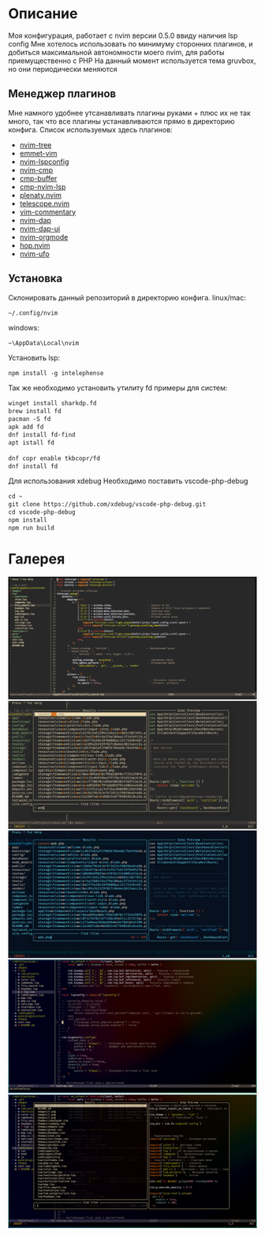 # Описание
Моя конфигурация, работает с nvim версии 0.5.0 ввиду наличия lsp config
Мне хотелось использовать по минимуму сторонних плагинов, и добиться максимальной автономности моего nvim, для работы приемущественно с PHP
На данный момент используется тема gruvbox, но они периодически меняются

## Менеджер плагинов
Мне намного удобнее утсанавливать плагины руками + плюс их не так много, так что все плагины устанавливаются прямо в директорию конфига. Список используемых здесь плагинов:
- [nvim-tree](https://github.com/nvim-tree/nvim-tree.lua)
- [emmet-vim](https://github.com/mattn/emmet-vim)
- [nvim-lspconfig](https://github.com/neovim/nvim-lspconfig)
- [nvim-cmp](https://github.com/hrsh7th/nvim-cmp)
- [cmp-buffer](https://github.com/hrsh7th/cmp-buffer.git)
- [cmp-nvim-lsp](https://github.com/hrsh7th/cmp-nvim-lsp)
- [plenaty.nvim](https://github.com/nvim-lua/plenary.nvim)
- [telescope.nvim](https://github.com/nvim-telescope/telescope.nvim)
- [vim-commentary](https://github.com/tpope/vim-commentary)
- [nvim-dap](https://github.com/mfussenegger/nvim-dap)
- [nvim-dap-ui](https://github.com/rcarriga/nvim-dap-ui.git)
- [nvim-orgmode](https://github.com/nvim-orgmode/orgmode)
- [hop.nvim](https://github.com/hadronized/hop.nvim)
- [nvim-ufo](https://github.com/kevinhwang91/nvim-ufo)


## Установка
Склонировать данный репозиторий в директорию конфига.
linux/mac:
```
~/.config/nvim
```
windows:
```
~\AppData\Local\nvim
```
Установить lsp:
```
npm install -g intelephense
```

Так же необходимо установить утилиту fd примеры для систем:
```
winget install sharkdp.fd
brew install fd
pacman -S fd
apk add fd
dnf install fd-find
apt istall fd

dnf copr enable tkbcopr/fd
dnf install fd
```

Для использования xdebug Необходимо поставить vscode-php-debug
```
cd ~
git clone https://github.com/xdebug/vscode-php-debug.git
cd vscode-php-debug
npm install
npm run build
```
# Галерея
![image1](images/1.png)
![image2](images/2.png)
![image3](images/3.png)
![image4](images/4.png)
![image5](images/5.png)

